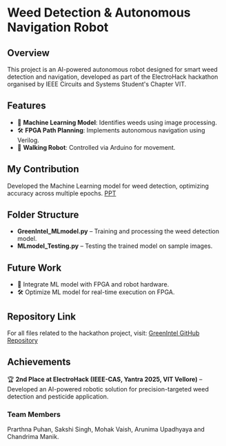 ﻿# Weed Detection & Autonomous Navigation Robot

## Overview
This project is an AI-powered autonomous robot designed for smart weed detection and navigation, developed as part of the ElectroHack hackathon organised by IEEE Circuits and Systems Student's Chapter VIT.

## Features
- 🌱 **Machine Learning Model**: Identifies weeds using image processing.
- 🛠 **FPGA Path Planning**: Implements autonomous navigation using Verilog.
- 🤖 **Walking Robot**: Controlled via Arduino for movement.

## My Contribution
Developed the Machine Learning model for weed detection, optimizing accuracy across multiple epochs.
[PPT](https://www.canva.com/design/DAGeBAbrknc/zhqzTUj9f6VY5PNQHZGjEA/view?utm_content=DAGeBAbrknc&utm_campaign=designshare&utm_medium=link2&utm_source=uniquelinks&utlId=h9dffca33aa)

## Folder Structure
- **GreenIntel_MLmodel.py** – Training and processing the weed detection model.
- **MLmodel_Testing.py** – Testing the trained model on sample images.

## Future Work
- 🔗 Integrate ML model with FPGA and robot hardware.
- 🛠 Optimize ML model for real-time execution on FPGA.

## Repository Link
For all files related to the hackathon project, visit: [GreenIntel GitHub Repository](https://github.com/SakshiSingh244/GreenIntel)

## Achievements
🏆 **2nd Place at ElectroHack (IEEE-CAS, Yantra 2025, VIT Vellore)** – Developed an AI-powered robotic solution for precision-targeted weed detection and pesticide application.

### Team Members
Prarthna Puhan, Sakshi Singh, Mohak Vaish, Arunima Upadhyaya and Chandrima Manik.
